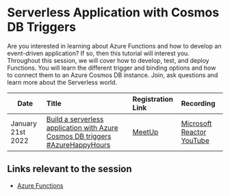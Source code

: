 # Serverless Application with Cosmos DB Triggers

Are you interested in learning about Azure Functions and how to develop an event-driven application? If so, then this tutorial will interest you. Throughout this session, we will cover how to develop, test, and deploy Functions. You will learn the different trigger and binding options and how to connect them to an Azure Cosmos DB instance. Join, ask questions and learn more about the Serverless world.


 Date | Title |  Registration Link | Recording
---       | :---   | :--- | :---
January 21st 2022 |[Build a serverless application with Azure Cosmos DB triggers #AzureHappyHours](application/README.md)                     |  [MeetUp](https://www.meetup.com/Microsoft-Reactor-London/events/282714780/)      | [Microsoft Reactor YouTube](https://youtu.be/IEACisF4cFI)     

## Links relevant to the session

- [Azure Functions](https://azure.microsoft.com/services/functions/)
